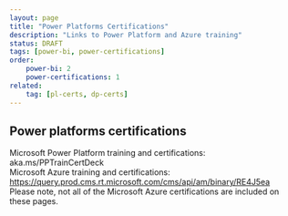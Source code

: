 ```yaml
---
layout: page
title: "Power Platforms Certifications"
description: "Links to Power Platform and Azure training"
status: DRAFT
tags: [power-bi, power-certifications]
order:
    power-bi: 2
    power-certifications: 1
related:
    tag: [pl-certs, dp-certs]
---
```

## Power platforms certifications  
  
Microsoft Power Platform training and certifications: aka.ms/PPTrainCertDeck  
Microsoft Azure training and certifications: https://query.prod.cms.rt.microsoft.com/cms/api/am/binary/RE4J5ea  
Please note, not all of the Microsoft Azure certifications are included on these pages.  
